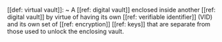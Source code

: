 [[def: virtual vault]]:
~ A [[ref: digital vault]] enclosed inside another [[ref: digital vault]] by virtue of having its own [[ref: verifiable identifier]] (VID) and its own set of [[ref: encryption]] [[ref: keys]] that are separate from those used to unlock the enclosing vault.


